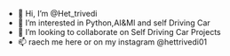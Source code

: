 - 👋 Hi, I’m @Het_trivedi
- 👀 I’m interested in Python,AI&Ml and self Driving Car
- 💞️ I’m looking to collaborate on Self Driving Car Projects
- 📫 raech me here or on my instagram @hettrivedi01

<!---
Hettrivedi/Hettrivedi is a ✨ special ✨ repository because its `README.md` (this file) appears on your GitHub profile.
You can click the Preview link to take a look at your changes.
--->
